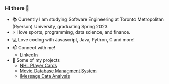 ### Hi there 👋



- 📚 Currently I am studying Software Engineering at Toronto Metropolitan (Ryerson) University, graduating Spring 2023.
- ⚡ I love sports, programming, data science, and finance.
- 💻 Love coding with Javascript, Java, Python, C and more!
- 📫 Connect with me!
  - [LinkedIn](https://www.linkedin.com/in/anthonyvalenti2001/)
- 📝 Some of my projects
  - [NHL Player Cards](https://puckenanalysis.netlify.app)
  - [Movie Database Managment System](https://github.com/AnthonyValenti/Java-WebApplication-Project)
  - [iMessage Data Analysis](https://github.com/AnthonyValenti/IMessageWrappedPython)   

